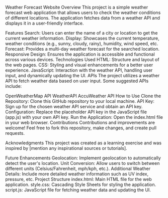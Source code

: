 Weather Forecast Website
Overview
This project is a simple weather forecast web application that allows users to check the weather conditions of different locations. The application fetches data from a weather API and displays it in a user-friendly interface.

Features
Search: Users can enter the name of a city or location to get the current weather information.
Display: Showcases the current temperature, weather conditions (e.g., sunny, cloudy, rainy), humidity, wind speed, etc.
Forecast: Provides a multi-day weather forecast for the searched location.
Responsive Design: Ensures the application is accessible and functional across various devices.
Technologies Used
HTML: Structure and layout of the web pages.
CSS: Styling and visual enhancements for a better user experience.
JavaScript: Interaction with the weather API, handling user input, and dynamically updating the UI.
APIs
The project utilizes a weather API to fetch weather data based on user input. Some suggested APIs include:

OpenWeatherMap API
WeatherAPI
AccuWeather API
How to Use
Clone the Repository: Clone this GitHub repository to your local machine.
API Key: Sign up for the chosen weather API service and obtain an API key.
Configuration: Replace the placeholder API key in the JavaScript file (app.js) with your own API key.
Run the Application: Open the index.html file in your web browser.
Contributions
Contributions and improvements are welcome! Feel free to fork this repository, make changes, and create pull requests.

Acknowledgments
This project was created as a learning exercise and was inspired by [mention any inspirational sources or tutorials].

Future Enhancements
Geolocation: Implement geolocation to automatically detect the user's location.
Unit Conversion: Allow users to switch between different units (Celsius/Fahrenheit, mph/kph, etc.).
Additional Weather Details: Include more detailed weather information such as UV index, pressure, etc.
Project Structure
index.html: Main HTML file for the web application.
style.css: Cascading Style Sheets for styling the application.
script.js: JavaScript file for fetching weather data and updating the UI.

